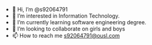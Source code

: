 - 👋 Hi, I’m @s92064791
- 👀 I’m interested in Information Technology.
- 🌱 I’m currently learning software engineering degree.
- 💞️ I’m looking to collaborate on girls and boys
- 📫 How to reach me s92064791@ousl.com

<!---
s92064791/s92064791 is a ✨ special ✨ repository because its `README.md` (this file) appears on your GitHub profile.
You can click the Preview link to take a look at your changes.
--->
